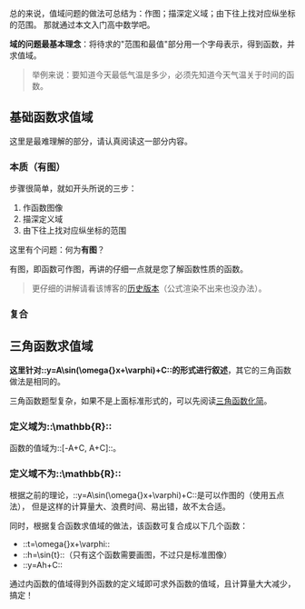 总的来说，值域问题的做法可总结为：作图；描深定义域；由下往上找对应纵坐标的范围。
那就通过本文入门高中数学吧。

**域的问题最基本理念**：将待求的"范围和最值"部分用一个字母表示，得到函数，并求值域。
> 举例来说：要知道今天最低气温是多少，必须先知道今天气温关于时间的函数。

## 基础函数求值域
这里是最难理解的部分，请认真阅读这一部分内容。

### 本质（有图）
步骤很简单，就如开头所说的三步：

1. 作函数图像
2. 描深定义域
3. 由下往上找对应纵坐标的范围

这里有个问题：何为**有图**？

有图，即函数可作图，再讲的仔细一点就是您了解函数性质的函数。
> 更仔细的讲解请看该博客的[历史版本](https://github.com/jason-bowen-zheng/jason-bowen-zheng.github.io/blob/f584f1980315125109c7f817a8c27bdc23ed826e/articles/2022-02-08.md)（公式渲染不出来也没办法）。

### 复合

## 三角函数求值域
**这里针对::y=A\sin(\omega{}x+\varphi)+C::的形式进行叙述**，其它的三角函数做法是相同的。

三角函数题型复杂，如果不是上面标准形式的，可以先阅读[三角函数化简](articles.html?2022-03-26#三角函数化简)。

### 定义域为::\mathbb{R}::
函数的值域为::[-A+C, A+C]::。

### 定义域不为::\mathbb{R}::
根据之前的理论，::y=A\sin(\omega{}x+\varphi)+C::是可以作图的（使用五点法），
但是这样的计算量大、浪费时间、易出错，故不太合适。

同时，根据复合函数求值域的做法，该函数可复合成以下几个函数：

- ::t=\omega{}x+\varphi::
- ::h=\sin{t}::（只有这个函数需要画图，不过只是标准图像）
- ::y=Ah+C::

通过内函数的值域得到外函数的定义域即可求外函数的值域，且计算量大大减少，搞定！
